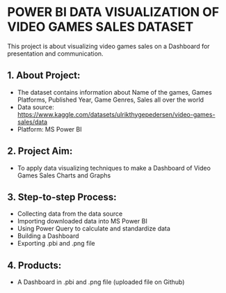 # POWER BI DATA VISUALIZATION OF VIDEO GAMES SALES DATASET
This project is about visualizing video games sales on a Dashboard for presentation and communication.

## 1. About Project:
- The dataset contains information about Name of the games, Games Platforms, Published Year, Game Genres, Sales all over the world
- Data source: https://www.kaggle.com/datasets/ulrikthygepedersen/video-games-sales/data
- Platform: MS Power BI
## 2. Project Aim:
- To apply data visualizing techniques to make a Dashboard of Video Games Sales Charts and Graphs
## 3. Step-to-step Process:
- Collecting data from the data source
- Importing downloaded data into MS Power BI
- Using Power Query to calculate and standardize data
- Building a Dashboard
- Exporting .pbi and .png file
## 4. Products:
- A Dashboard in .pbi and .png file (uploaded file on Github)
